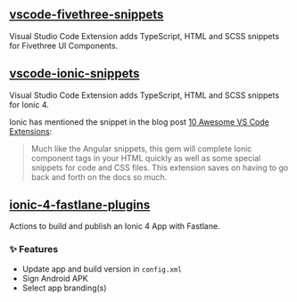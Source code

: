 ## [vscode-fivethree-snippets](https://github.com/fivethree-team/vscode-fivethree-snippets)

Visual Studio Code Extension adds TypeScript, HTML and SCSS snippets for Fivethree UI Components.

## [vscode-ionic-snippets](https://github.com/fivethree-team/vscode-ionic-snippets)

Visual Studio Code Extension adds TypeScript, HTML and SCSS snippets for Ionic 4.

Ionic has mentioned the snippet in the blog post [10 Awesome VS Code Extensions](https://blog.ionicframework.com/10-awesome-vs-code-extensions/):

> Much like the Angular snippets, this gem will complete Ionic component tags in your HTML quickly as well as some special snippets for code and CSS files. This extension saves on having to go back and forth on the docs so much.

## [ionic-4-fastlane-plugins](https://github.com/fivethree-team/ionic-4-fastlane-plugin)

Actions to build and publish an Ionic 4 App with Fastlane.

### ✨ Features
* Update app and build version in `config.xml`
* Sign Android APK
* Select app branding(s) 
